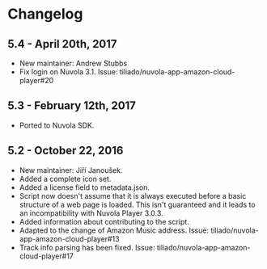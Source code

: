 Changelog
=========

5.4 - April 20th, 2017
----------------------

  * New maintainer: Andrew Stubbs
  * Fix login on Nuvola 3.1. Issue: tiliado/nuvola-app-amazon-cloud-player#20

5.3 - February 12th, 2017
-------------------------

  * Ported to Nuvola SDK.
  
5.2 - October 22, 2016
----------------------

  * New maintainer: Jiří Janoušek.
  * Added a complete icon set.
  * Added a license field to metadata.json.
  * Script now doesn't assume that it is always executed before a basic structure of a web page is
    loaded. This isn't guaranteed and it leads to an incompatibility with Nuvola Player 3.0.3.
  * Added information about contributing to the script.
  * Adapted to the change of Amazon Music address. Issue: tiliado/nuvola-app-amazon-cloud-player#13
  * Track info parsing has been fixed. Issue: tiliado/nuvola-app-amazon-cloud-player#17
